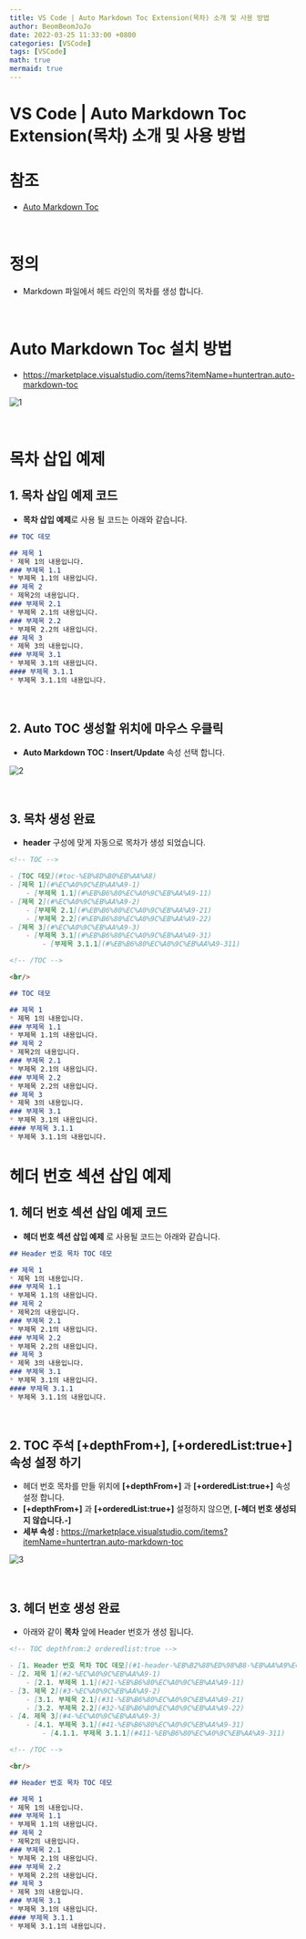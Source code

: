 ```yaml
---
title: VS Code | Auto Markdown Toc Extension(목차) 소개 및 사용 방법
author: BeomBeomJoJo
date: 2022-03-25 11:33:00 +0800
categories: [VSCode]
tags: [VSCode]
math: true
mermaid: true
---
```


# VS Code | Auto Markdown Toc Extension(목차) 소개 및 사용 방법

# **참조**
* [Auto Markdown Toc](https://marketplace.visualstudio.com/items?itemName=huntertran.auto-markdown-toc)      

<br/>

# **정의** 
* Markdown 파일에서 헤드 라인의 목차를 생성 합니다.

<br/>

# **Auto Markdown Toc 설치 방법**
* https://marketplace.visualstudio.com/items?itemName=huntertran.auto-markdown-toc

![1](https://user-images.githubusercontent.com/22911504/160086167-fb4c92f5-8131-4e79-8471-8fd16e1a108c.png)

<br/>

# **목차 삽입 예제**
 
## **1. 목차 삽입 예제 코드**
* **목차 삽입 예제**로 사용 될 코드는 아래와 같습니다. 
```md
## TOC 데모

## 제목 1
* 제목 1의 내용입니다.
### 부제목 1.1
* 부제목 1.1의 내용입니다.
## 제목 2
* 제목2의 내용입니다.
### 부제목 2.1
* 부제목 2.1의 내용입니다.
### 부제목 2.2
* 부제목 2.2의 내용입니다.
## 제목 3
* 제목 3의 내용입니다.
### 부제목 3.1
* 부제목 3.1의 내용입니다.
#### 부제목 3.1.1
* 부제목 3.1.1의 내용입니다.
```

<br/>
 
## **2. Auto TOC 생성할 위치에 마우스 우클릭**
* **Auto Markdown TOC : Insert/Update** 속성 선택 합니다. 

![2](https://user-images.githubusercontent.com/22911504/160086181-20fdfa72-6651-444b-b780-0cf764e7d5c2.png)

<br/>

## **3. 목차 생성 완료**
* **header** 구성에 맞게 자동으로 목차가 생성 되었습니다.
```md
<!-- TOC -->

- [TOC 데모](#toc-%EB%8D%B0%EB%AA%A8)
- [제목 1](#%EC%A0%9C%EB%AA%A9-1)
    - [부제목 1.1](#%EB%B6%80%EC%A0%9C%EB%AA%A9-11)
- [제목 2](#%EC%A0%9C%EB%AA%A9-2)
    - [부제목 2.1](#%EB%B6%80%EC%A0%9C%EB%AA%A9-21)
    - [부제목 2.2](#%EB%B6%80%EC%A0%9C%EB%AA%A9-22)
- [제목 3](#%EC%A0%9C%EB%AA%A9-3)
    - [부제목 3.1](#%EB%B6%80%EC%A0%9C%EB%AA%A9-31)
        - [부제목 3.1.1](#%EB%B6%80%EC%A0%9C%EB%AA%A9-311)

<!-- /TOC -->

<br/>

## TOC 데모

## 제목 1
* 제목 1의 내용입니다.
### 부제목 1.1
* 부제목 1.1의 내용입니다.
## 제목 2
* 제목2의 내용입니다.
### 부제목 2.1
* 부제목 2.1의 내용입니다.
### 부제목 2.2
* 부제목 2.2의 내용입니다.
## 제목 3
* 제목 3의 내용입니다.
### 부제목 3.1
* 부제목 3.1의 내용입니다.
#### 부제목 3.1.1
* 부제목 3.1.1의 내용입니다.

```

# 헤더 번호 섹션 삽입 예제   
## **1. 헤더 번호 섹션 삽입 예제 코드**
* **헤더 번호 섹션 삽입 예제** 로 사용될 코드는 아래와 같습니다. 
```md
## Header 번호 목차 TOC 데모

## 제목 1
* 제목 1의 내용입니다.
### 부제목 1.1
* 부제목 1.1의 내용입니다.
## 제목 2
* 제목2의 내용입니다.
### 부제목 2.1
* 부제목 2.1의 내용입니다.
### 부제목 2.2
* 부제목 2.2의 내용입니다.
## 제목 3
* 제목 3의 내용입니다.
### 부제목 3.1
* 부제목 3.1의 내용입니다.
#### 부제목 3.1.1
* 부제목 3.1.1의 내용입니다.
```

<br/>

## **2. TOC 주석 [+depthFrom+], [+orderedList:true+] 속성 설정 하기**  
* 헤더 번호 목차를 만들 위치에 **[+depthFrom+]** 과 **[+orderedList:true+]** 속성 설정 합니다.
* **[+depthFrom+]** 과 **[+orderedList:true+]** 설정하지 않으면, **[-헤더 번호 생성되지 않습니다.-]**
* **세부 속성 :** https://marketplace.visualstudio.com/items?itemName=huntertran.auto-markdown-toc

![3](https://user-images.githubusercontent.com/22911504/160086195-d32d72d8-4f1c-4dd6-b1fb-d99182196dff.png)

<br/>

## **3. 헤더 번호 생성 완료**
* 아래와 같이 **목차** 앞에 Header 번호가 생성 됩니다. 
```markdown
<!-- TOC depthfrom:2 orderedlist:true -->

- [1. Header 번호 목차 TOC 데모](#1-header-%EB%B2%88%ED%98%B8-%EB%AA%A9%EC%B0%A8-toc-%EB%8D%B0%EB%AA%A8)
- [2. 제목 1](#2-%EC%A0%9C%EB%AA%A9-1)
    - [2.1. 부제목 1.1](#21-%EB%B6%80%EC%A0%9C%EB%AA%A9-11)
- [3. 제목 2](#3-%EC%A0%9C%EB%AA%A9-2)
    - [3.1. 부제목 2.1](#31-%EB%B6%80%EC%A0%9C%EB%AA%A9-21)
    - [3.2. 부제목 2.2](#32-%EB%B6%80%EC%A0%9C%EB%AA%A9-22)
- [4. 제목 3](#4-%EC%A0%9C%EB%AA%A9-3)
    - [4.1. 부제목 3.1](#41-%EB%B6%80%EC%A0%9C%EB%AA%A9-31)
        - [4.1.1. 부제목 3.1.1](#411-%EB%B6%80%EC%A0%9C%EB%AA%A9-311)

<!-- /TOC -->

<br/>

## Header 번호 목차 TOC 데모

## 제목 1
* 제목 1의 내용입니다.
### 부제목 1.1
* 부제목 1.1의 내용입니다.
## 제목 2
* 제목2의 내용입니다.
### 부제목 2.1
* 부제목 2.1의 내용입니다.
### 부제목 2.2
* 부제목 2.2의 내용입니다.
## 제목 3
* 제목 3의 내용입니다.
### 부제목 3.1
* 부제목 3.1의 내용입니다.
#### 부제목 3.1.1
* 부제목 3.1.1의 내용입니다.
```
